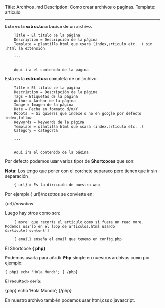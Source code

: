 Title: Archivos .md
Description:  Como crear archivos o paginas.
Template: articulo

----

Esta es la **estructura** básica de un archivo:


        Title = El título de la página
        Description = Descripción de la página
        Template = plantilla html que usará (index,articulo etc...) sin .html la extensión

        ---


        Aqui ira el contenido de la página


Esta es la **estructura** completa de un archivo:


        Title = El titulo de la página
        Description = Descripción de la página
        Tags = Etiquetas de la página
        Author = Author de la página
        Image = Imagen de la página
        Date = Fecha en formato d/m/Y
        Robots, = Si quieres que indexe o no en google por defecto index,follow
        Keywords = keywords de la página
        Template = plantilla html que usara (index,articulo etc...)
        Category = categoría

        ---


        Aqui ira el contenido de la página





Por defecto podemos usar varios tipos de **Shortcodes** que son:

**Nota:** Los tengo que poner con el corchete separado pero tienen que ir sin separación._


        { url} = Es la dirección de nuestra web


Por ejemplo { url}/nosotros se convierte en:

{url}/nosotros

Luego hay otros como son:

        { more} que recorta el articulo como si fuera un read more. Podemos usarlo en el loop de articulos.html usando $articulo['content']

        { email} enseña el email que tenemo en config.php

El Shortcode **{ php}**

Podemos usarla para añadir **Php** simple en nuestros archivos como por ejemplo:


    { php} echo 'Hola Mundo'; { /php}


El resultado sería:


{php} echo 'Hola Mundo'; {/php}



En nuestro archivo también podemos usar html,css o javascript.





